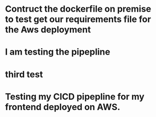 # Contruct the dockerfile on premise to test get our requirements file for the Aws deployment
# I am testing the pipepline 
# third test

# Testing my CICD pipepline for my frontend deployed on AWS.
